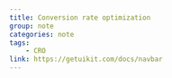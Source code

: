 ```yaml
---
title: Conversion rate optimization
group: note
categories: note
tags:
    - CRO
link: https://getuikit.com/docs/navbar
---
```

